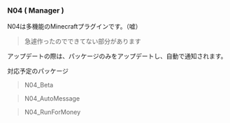 ### N04 ( Manager )

N04は多機能のMinecraftプラグインです。（嘘）

> 急遽作ったのでできてない部分があります

アップデートの際は、パッケージのみをアップデートし、自動で通知されます。

対応予定のパッケージ
> N04_Beta

> N04_AutoMessage

> N04_RunForMoney
